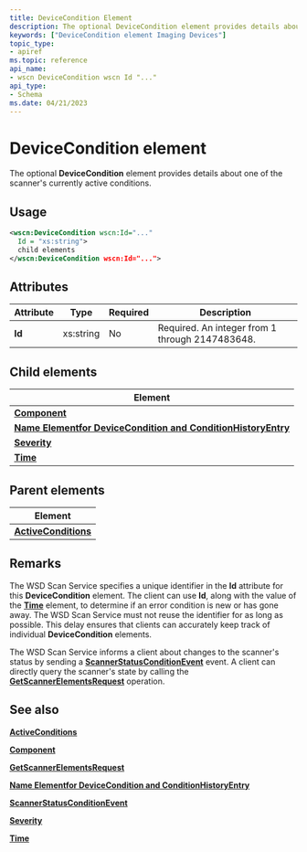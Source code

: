 ```yaml
---
title: DeviceCondition Element
description: The optional DeviceCondition element provides details about one of the scanner's currently active conditions.
keywords: ["DeviceCondition element Imaging Devices"]
topic_type:
- apiref
ms.topic: reference
api_name:
- wscn DeviceCondition wscn Id "..."
api_type:
- Schema
ms.date: 04/21/2023
---
```


# DeviceCondition element

The optional **DeviceCondition** element provides details about one of the scanner's currently active conditions.

## Usage

```xml
<wscn:DeviceCondition wscn:Id="..."
  Id = "xs:string">
  child elements
</wscn:DeviceCondition wscn:Id="...">
```

## Attributes

| Attribute | Type | Required | Description |
|--|--|--|--|
| **Id** | xs:string | No | Required. An integer from 1 through 2147483648. |

## Child elements

| Element |
|--|
| [**Component**](component.md) |
| [**Name Elementfor DeviceCondition and ConditionHistoryEntry**](name-element-for-devicecondition-and-conditionhistoryentry.md) |
| [**Severity**](severity.md) |
| [**Time**](time.md) |

## Parent elements

| Element |
|--|
| [**ActiveConditions**](activeconditions.md) |

## Remarks

The WSD Scan Service specifies a unique identifier in the **Id** attribute for this **DeviceCondition** element. The client can use **Id**, along with the value of the [**Time**](time.md) element, to determine if an error condition is new or has gone away. The WSD Scan Service must not reuse the identifier for as long as possible. This delay ensures that clients can accurately keep track of individual **DeviceCondition** elements.

The WSD Scan Service informs a client about changes to the scanner's status by sending a [**ScannerStatusConditionEvent**](scannerstatusconditionevent.md) event. A client can directly query the scanner's state by calling the [**GetScannerElementsRequest**](getscannerelementsrequest.md) operation.

## See also

[**ActiveConditions**](activeconditions.md)

[**Component**](component.md)

[**GetScannerElementsRequest**](getscannerelementsrequest.md)

[**Name Elementfor DeviceCondition and ConditionHistoryEntry**](name-element-for-devicecondition-and-conditionhistoryentry.md)

[**ScannerStatusConditionEvent**](scannerstatusconditionevent.md)

[**Severity**](severity.md)

[**Time**](time.md)
